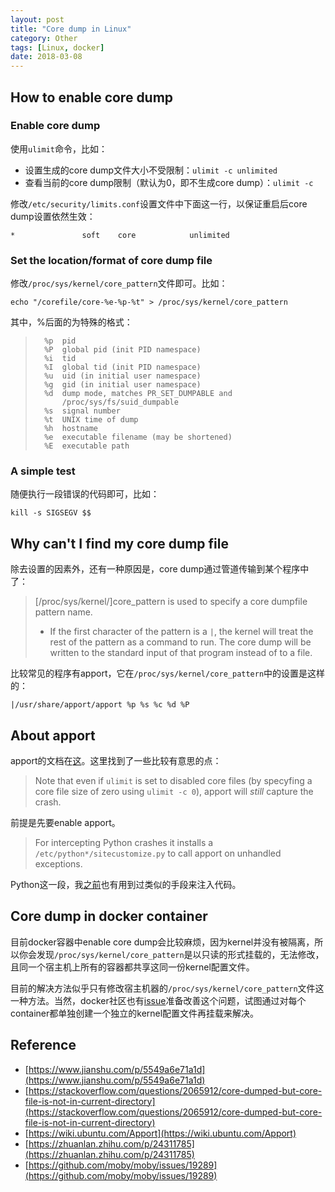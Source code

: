 ```yaml
---
layout: post
title: "Core dump in Linux"
category: Other
tags: [Linux, docker]
date: 2018-03-08
---
```


## How to enable core dump ##

### Enable core dump ###

使用`ulimit`命令，比如：

- 设置生成的core dump文件大小不受限制：`ulimit -c unlimited`
- 查看当前的core dump限制（默认为0，即不生成core dump）：`ulimit -c`

修改`/etc/security/limits.conf`设置文件中下面这一行，以保证重启后core dump设置依然生效：

```
*               soft    core            unlimited
```

### Set the location/format of core dump file ###

修改`/proc/sys/kernel/core_pattern`文件即可。比如：

```
echo "/corefile/core-%e-%p-%t" > /proc/sys/kernel/core_pattern
```

其中，%后面的为特殊的格式：

> ```
> 	%p	pid
> 	%P	global pid (init PID namespace)
> 	%i	tid
> 	%I	global tid (init PID namespace)
> 	%u	uid (in initial user namespace)
> 	%g	gid (in initial user namespace)
> 	%d	dump mode, matches PR_SET_DUMPABLE and
> 		/proc/sys/fs/suid_dumpable
> 	%s	signal number
> 	%t	UNIX time of dump
> 	%h	hostname
> 	%e	executable filename (may be shortened)
> 	%E	executable path
> ```

<!--break-->

### A simple test ###

随便执行一段错误的代码即可，比如：

```
kill -s SIGSEGV $$
```

## Why can't I find my core dump file ##

除去设置的因素外，还有一种原因是，core dump通过管道传输到某个程序中了：

> [/proc/sys/kernel/]core_pattern is used to specify a core dumpfile pattern name.
>
> - If the first character of the pattern is a `|`, the kernel will treat the rest of the pattern as a command to run. The core dump will be written to the standard input of that program instead of to a file.

比较常见的程序有apport，它在`/proc/sys/kernel/core_pattern`中的设置是这样的：

```
|/usr/share/apport/apport %p %s %c %d %P
```

## About apport ##

apport的文档在[这](https://wiki.ubuntu.com/Apport)。这里找到了一些比较有意思的点：

> Note that even if `ulimit` is set to disabled core files (by specyfing a core file size of zero using `ulimit -c 0`), apport will *still* capture the crash.

前提是先要enable apport。

> For intercepting Python crashes it installs a `/etc/python*/sitecustomize.py` to call apport on unhandled exceptions.

Python这一段，我[之前](/python/2017/12/12/Inject-python-code-before-__main__-function)也有用到过类似的手段来注入代码。

## Core dump in docker container ##

目前docker容器中enable core dump会比较麻烦，因为kernel并没有被隔离，所以你会发现`/proc/sys/kernel/core_pattern`是以只读的形式挂载的，无法修改，且同一个宿主机上所有的容器都共享这同一份kernel配置文件。

目前的解决方法似乎只有修改宿主机器的`/proc/sys/kernel/core_pattern`文件这一种方法。当然，docker社区也有[issue](https://github.com/moby/moby/issues/19289)准备改善这个问题，试图通过对每个container都单独创建一个独立的kernel配置文件再挂载来解决。

## Reference ##

- [https://www.jianshu.com/p/5549a6e71a1d](https://www.jianshu.com/p/5549a6e71a1d)
- [https://stackoverflow.com/questions/2065912/core-dumped-but-core-file-is-not-in-current-directory](https://stackoverflow.com/questions/2065912/core-dumped-but-core-file-is-not-in-current-directory)
- [https://wiki.ubuntu.com/Apport](https://wiki.ubuntu.com/Apport)
- [https://zhuanlan.zhihu.com/p/24311785](https://zhuanlan.zhihu.com/p/24311785)
- [https://github.com/moby/moby/issues/19289](https://github.com/moby/moby/issues/19289)

